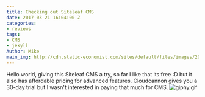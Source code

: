 ```yaml
---
title: Checking out Siteleaf CMS
date: 2017-03-21 16:04:00 Z
categories:
- reviews
tags:
- CMS
- jekyll
Author: Mike
main_img: http://cdn.static-economist.com/sites/default/files/images/2015/09/blogs/economist-explains/code2.png
---
```


Hello world, giving this Siteleaf CMS a try, so far I like that its free :D but it also has affordable pricing for advanced features. Cloudcannon gives you a 30-day trial but I wasn't interested in paying that much for CMS. 
![giphy.gif](/uploads/giphy.gif)